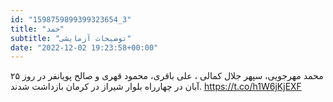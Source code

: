 ```yaml
---
id: "1598759899399323654_3"
title: "حمد"
subtitle: "توضیحات آزمایشی"
date: "2022-12-02 19:23:58+00:00"
---
```

محمد مهرجویی، سپهر جلال کمالی ، علی باقری، محمود قهری و صالح پویانفر در روز ۲۵ آبان در چهار‌راه بلوار شیراز در کرمان بازداشت شدند. https://t.co/h1W6jKjEXF
